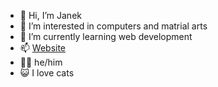 - 👋 Hi, I’m Janek
- 👀 I’m interested in computers and matrial arts
- 🌱 I’m currently learning web development
- 📫 [Website](janek.000.pe)
- 🧑‍💻 he/him
- 😺 I love cats

<!---
01001010anek/01001010anek is a ✨ special ✨ repository because its `README.md` (this file) appears on your GitHub profile.
You can click the Preview link to take a look at your changes.
--->
